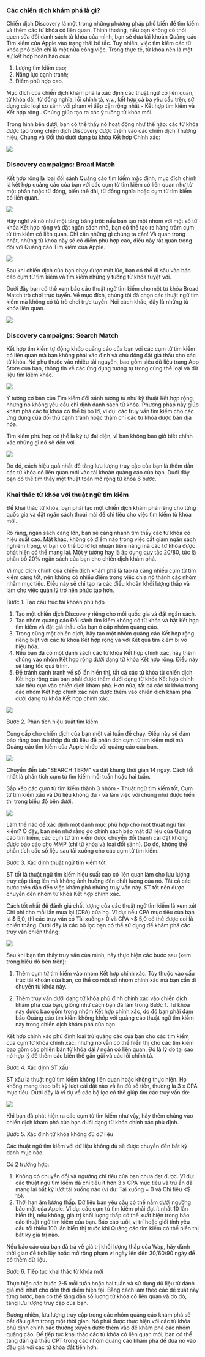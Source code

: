 ### Các chiến dịch khám phá là gì?

Chiến dịch Discovery là một trong những phương pháp phổ biến để tìm kiếm và thêm các từ khóa có liên quan.
Thỉnh thoảng, nếu bạn không có thói quen sửa đổi danh sách từ khóa của mình, bạn sẽ đưa tài khoản Quảng cáo Tìm kiếm của Apple vào trạng thái bế tắc. Tuy nhiên, việc tìm kiếm các từ khóa phổ biến chỉ là một nửa công việc. Trong thực tế, từ khóa nên là một sự kết hợp hoàn hảo của:
1. Lượng tìm kiếm cao;
2. Năng lực cạnh tranh;
3. Điểm phù hợp cao.

Mục đích của chiến dịch khám phá là xác định các thuật ngữ có liên quan, từ khóa dài, từ đồng nghĩa, lỗi chính tả, v.v., kết hợp cả ba yêu cầu trên, sử dụng các loại so sánh với phạm vi tiếp cận rộng nhất - Kết hợp tìm kiếm và Kết hợp rộng . Chúng giúp tạo ra các ý tưởng từ khóa mới.

Trong hình bên dưới, bạn có thể thấy nó hoạt động như thế nào: các từ khóa được tạo trong chiến dịch Discovery được thêm vào các chiến dịch Thương hiệu, Chung và Đối thủ dưới dạng từ khóa Kết hợp Chính xác:

![](https://images.viblo.asia/881f4d4b-65b9-42c2-ad32-293fbaf52d72.png)

### Discovery campaigns: Broad Match

Kết hợp rộng là loại đối sánh Quảng cáo tìm kiếm mặc định, mục đích chính là kết hợp quảng cáo của bạn với các cụm từ tìm kiếm có liên quan như từ một phần hoặc từ đóng, biến thể dài, từ đồng nghĩa hoặc cụm từ tìm kiếm có liên quan.

![](https://images.viblo.asia/656d8fcb-7e52-4410-b0cf-621e041b22ca.png)

Hãy nghĩ về nó như một tảng băng trôi: nếu bạn tạo một nhóm với một số từ khóa Kết hợp rộng và đặt ngân sách nhỏ, bạn có thể tạo ra hàng trăm cụm từ tìm kiếm có liên quan. Chỉ cần những gì chúng ta cần! Và quan trọng nhất, những từ khóa này sẽ có điểm phù hợp cao, điều này rất quan trọng đối với Quảng cáo Tìm kiếm của Apple.

![](https://images.viblo.asia/2a6a2884-f67e-4585-9302-0787cca2daa2.png)

Sau khi chiến dịch của bạn chạy được một lúc, bạn có thể đi sâu vào báo cáo cụm từ tìm kiếm và tìm kiếm những ý tưởng từ khóa tuyệt vời.

Dưới đây bạn có thể xem báo cáo thuật ngữ tìm kiếm cho một từ khóa Broad Match trò chơi trực tuyến. Về mục đích, chúng tôi đã chọn các thuật ngữ tìm kiếm mà không có từ trò chơi trực tuyến. Nói cách khác, đây là những từ khóa liên quan.

![](https://images.viblo.asia/8415cbb5-78a2-4468-aa17-4a9a832760dd.png)

### Discovery campaigns: Search Match

Kết hợp tìm kiếm tự động khớp quảng cáo của bạn với các cụm từ tìm kiếm có liên quan mà bạn không phải xác định và chủ động đặt giá thầu cho các từ khóa. Nó phụ thuộc vào nhiều tài nguyên, bao gồm siêu dữ liệu trang App Store của bạn, thông tin về các ứng dụng tương tự trong cùng thể loại và dữ liệu tìm kiếm khác.

![](https://images.viblo.asia/8dc51f7d-506a-4e43-8152-89b6364e9b69.png)

Ý tưởng cơ bản của Tìm kiếm đối sánh tương tự như kỹ thuật Kết hợp rộng, nhưng nó không yêu cầu chỉ định danh sách từ khóa. Phương pháp này giúp khám phá các từ khóa có thể bị bỏ lỡ, ví dụ: các truy vấn tìm kiếm cho các ứng dụng của đối thủ cạnh tranh hoặc thậm chí các từ khóa được bản địa hóa.

Tìm kiếm phù hợp có thể là ký tự đại diện, vì bạn không bao giờ biết chính xác những gì nó sẽ đến với.

![](https://images.viblo.asia/878e6c5a-d4bf-4747-bcd8-da0112cadbb9.png)

Do đó, cách hiệu quả nhất để tăng lưu lượng truy cập của bạn là thêm dần các từ khóa có liên quan mới vào tài khoản quảng cáo của bạn. Dưới đây bạn có thể tìm thấy một thuật toán mở rộng từ khóa 6 bước.

### Khai thác từ khóa với thuật ngữ tìm kiếm

Để khai thác từ khóa, bạn phải tạo một chiến dịch khám phá riêng cho từng quốc gia và đặt ngân sách thoải mái để chi tiêu cho việc tìm kiếm từ khóa mới.

Rõ ràng, ngân sách càng lớn, bạn sẽ càng nhanh tìm thấy các từ khóa có hiệu suất cao. Mặt khác, không có điểm nào trong việc cắt giảm ngân sách nghiêm trọng, vì bạn có thể bỏ lỡ lợi nhuận tiềm năng mà các từ khóa được phát hiện có thể mang lại. Một ý tưởng hay là áp dụng quy tắc 20/80, tức là phân bổ 20% ngân sách của bạn cho chiến dịch khám phá.

Vì mục đích chính của chiến dịch khám phá là tạo ra càng nhiều cụm từ tìm kiếm càng tốt, nên không có nhiều điểm trong việc chia nó thành các nhóm nhắm mục tiêu. Điều này sẽ chỉ tạo ra các điều khoản khối lượng thấp và làm cho việc quản lý trở nên phức tạp hơn.

Bước 1. Tạo cấu trúc tài khoản phù hợp

1. Tạo một chiến dịch Discovery riêng cho mỗi quốc gia và đặt ngân sách.
2. Tạo nhóm quảng cáo Đối sánh tìm kiếm không có từ khóa và bật Kết hợp tìm kiếm và đặt giá thầu của bạn ở cấp nhóm quảng cáo.
3. Trong cùng một chiến dịch, hãy tạo một nhóm quảng cáo Kết hợp rộng riêng biệt với các từ khóa Kết hợp rộng và với Kết quả tìm kiếm bị vô hiệu hóa.
4. Nếu bạn đã có một danh sách các từ khóa Kết hợp chính xác, hãy thêm chúng vào nhóm Kết hợp rộng dưới dạng từ khóa Kết hợp rộng. Điều này sẽ tăng tốc quá trình.
5. Để tránh cạnh tranh về số lần hiển thị, tất cả các từ khóa từ chiến dịch Kết hợp rộng của bạn phải được thêm dưới dạng từ khóa Kết hợp chính xác tiêu cực vào chiến dịch khám phá. Hơn nữa, tất cả các từ khóa trong các nhóm Kết hợp chính xác nên được thêm vào chiến dịch khám phá dưới dạng từ khóa Kết hợp chính xác.

![](https://images.viblo.asia/7a3bfc99-7ffc-42c1-b5f4-410832427dee.png)

Bước 2. Phân tích hiệu suất tìm kiếm

Cung cấp cho chiến dịch của bạn một vài tuần để chạy. Điều này sẽ đảm bảo rằng bạn thu thập đủ dữ liệu để phân tích cụm từ tìm kiếm mới mà Quảng cáo tìm kiếm của Apple khớp với quảng cáo của bạn.

![](https://images.viblo.asia/88b64323-c0a2-4292-9a14-778733fa2258.png)

Chuyển đến tab "SEARCH TERM" và đặt khung thời gian 14 ngày. Cách tốt nhất là phân tích cụm từ tìm kiếm mỗi tuần hoặc hai tuần.

Sắp xếp các cụm từ tìm kiếm thành 3 nhóm - Thuật ngữ tìm kiếm tốt, Cụm từ tìm kiếm xấu và Dữ liệu không đủ - và làm việc với chúng như được hiển thị trong biểu đồ bên dưới.

![](https://images.viblo.asia/c36c3f9a-b405-4ac5-8a7f-fd3de2da4ec4.png)

Làm thế nào để xác định một danh mục phù hợp cho một thuật ngữ tìm kiếm? Ở đây, bạn nên nhớ rằng do chính sách bảo mật dữ liệu của Quảng cáo tìm kiếm, các cụm từ tìm kiếm được chuyển đổi thành cài đặt không được báo cáo cho MMP (chỉ từ khóa và loại đối sánh). Do đó, không thể phân tích các số liệu sau tải xuống cho các cụm từ tìm kiếm.

Bước 3. Xác định thuật ngữ tìm kiếm tốt

ST tốt là thuật ngữ tìm kiếm hiệu suất cao có liên quan làm cho lưu lượng truy cập tăng lên mà không ảnh hưởng đến chất lượng của nó. Tất cả các bước trên dẫn đến việc khám phá những truy vấn này. ST tốt nên được chuyển đến nhóm từ khóa Kết hợp chính xác.

Cách tốt nhất để đánh giá chất lượng của các thuật ngữ tìm kiếm là xem xét Chi phí cho mỗi lần mua lại (CPA) của họ. Ví dụ: nếu CPA mục tiêu của bạn là $ 5,0, thì các truy vấn có Tải xuống> 0 và CPA <$ 5,0 có thể được coi là chiến thắng. Dưới đây là các bộ lọc bạn có thể sử dụng để khám phá các truy vấn chiến thắng:

![](https://images.viblo.asia/d831edf6-1690-438e-af8f-7d883b7fbc19.png)

Sau khi bạn tìm thấy truy vấn của mình, hãy thực hiện các bước sau (xem trong biểu đồ bên trên):

1) Thêm cụm từ tìm kiếm vào nhóm Kết hợp chính xác. Tùy thuộc vào cấu trúc tài khoản của bạn, có thể có một số nhóm chính xác mà bạn cần di chuyển từ khóa này.

2) Thêm truy vấn dưới dạng từ khóa phủ định chính xác vào chiến dịch khám phá của bạn, giống như cách bạn đã làm trong Bước 1. Từ khóa này được bao gồm trong nhóm Kết hợp chính xác, do đó bạn phải đảm bảo Quảng cáo tìm kiếm không khớp với quảng cáo thuật ngữ tìm kiếm này trong chiến dịch khám phá của bạn.

Kết hợp chính xác phủ định loại trừ quảng cáo của bạn cho các tìm kiếm của cụm từ khóa chính xác, nhưng nó vẫn có thể hiển thị cho các tìm kiếm bao gồm các phiên bản từ khóa dài / ngắn có liên quan. Đó là lý do tại sao nó hợp lý để thêm các biến thể gần gũi và các lỗi chính tả.

Bước 4. Xác định ST xấu

ST xấu là thuật ngữ tìm kiếm không liên quan hoặc không thực hiện. Họ không mang theo bất kỳ lượt cài đặt nào và ăn đủ số tiền, thường là 3 x CPA mục tiêu. Dưới đây là ví dụ về các bộ lọc có thể giúp tìm các truy vấn đó:

![](https://images.viblo.asia/57da68f3-4b50-4e47-9be9-3ea045f956f2.png)

Khi bạn đã phát hiện ra các cụm từ tìm kiếm như vậy, hãy thêm chúng vào chiến dịch khám phá của bạn dưới dạng từ khóa chính xác phủ định.

Bước 5. Xác định từ khóa không đủ dữ liệu

Các thuật ngữ tìm kiếm với dữ liệu không đủ sẽ được chuyển đến bất kỳ danh mục nào.

Có 2 trường hợp:

1. Không có chuyển đổi và ngưỡng chi tiêu của bạn chưa đạt được. Ví dụ: các thuật ngữ tìm kiếm đã chi tiêu ít hơn 3 x CPA mục tiêu và trú ẩn đã mang lại bất kỳ lượt tải xuống nào (ví dụ: Tải xuống = 0 và Chi tiêu <$ 15).
2. Thời hạn âm lượng thấp. Dữ liệu bạn yêu cầu có thể nằm dưới ngưỡng bảo mật của Apple. Ví dụ: các cụm từ tìm kiếm phải đạt ít nhất 10 lần hiển thị, nếu không, giá trị khối lượng thấp có thể xuất hiện trong báo cáo thuật ngữ tìm kiếm của bạn. Báo cáo tuổi, vị trí hoặc giới tính yêu cầu tối thiểu 100 lần hiển thị trước khi Quảng cáo tìm kiếm có thể hiển thị bất kỳ giá trị nào.

Nếu báo cáo của bạn đã trả về giá trị khối lượng thấp của Wap, hãy dành thời gian để tích lũy hoặc mở rộng phạm vi ngày lên đến 30/60/90 ngày để có thêm dữ liệu.

Bước 6. Tiếp tục khai thác từ khóa mới

Thực hiện các bước 2-5 mỗi tuần hoặc hai tuần và sử dụng dữ liệu từ đánh giá mới nhất cho đến thời điểm hiện tại. Bằng cách làm theo các đề xuất này từng bước, bạn có thể tăng dần số lượng từ khóa có liên quan và do đó, tăng lưu lượng truy cập của bạn.

Đương nhiên, lưu lượng truy cập trong các nhóm quảng cáo khám phá sẽ bắt đầu giảm trong một thời gian. Nó phải được thực hiện với các từ khóa phủ định chính xác thường xuyên được thêm vào để khám phá các nhóm quảng cáo. Để tiếp tục khai thác các từ khóa có liên quan mới, bạn có thể tăng dần giá thầu CPT trong các nhóm quảng cáo khám phá để đưa nó vào đấu giá với các từ khóa đắt tiền hơn.